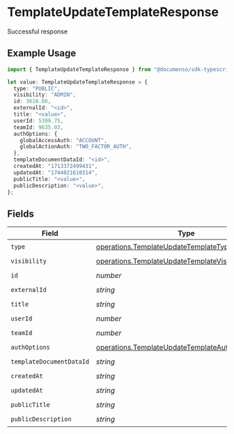 # TemplateUpdateTemplateResponse

Successful response

## Example Usage

```typescript
import { TemplateUpdateTemplateResponse } from "@documenso/sdk-typescript/models/operations";

let value: TemplateUpdateTemplateResponse = {
  type: "PUBLIC",
  visibility: "ADMIN",
  id: 3618.86,
  externalId: "<id>",
  title: "<value>",
  userId: 5399.75,
  teamId: 9635.03,
  authOptions: {
    globalAccessAuth: "ACCOUNT",
    globalActionAuth: "TWO_FACTOR_AUTH",
  },
  templateDocumentDataId: "<id>",
  createdAt: "1713372499431",
  updatedAt: "1744021610314",
  publicTitle: "<value>",
  publicDescription: "<value>",
};
```

## Fields

| Field                                                                                                                      | Type                                                                                                                       | Required                                                                                                                   | Description                                                                                                                |
| -------------------------------------------------------------------------------------------------------------------------- | -------------------------------------------------------------------------------------------------------------------------- | -------------------------------------------------------------------------------------------------------------------------- | -------------------------------------------------------------------------------------------------------------------------- |
| `type`                                                                                                                     | [operations.TemplateUpdateTemplateTypeResponse](../../models/operations/templateupdatetemplatetyperesponse.md)             | :heavy_check_mark:                                                                                                         | N/A                                                                                                                        |
| `visibility`                                                                                                               | [operations.TemplateUpdateTemplateVisibilityResponse](../../models/operations/templateupdatetemplatevisibilityresponse.md) | :heavy_check_mark:                                                                                                         | N/A                                                                                                                        |
| `id`                                                                                                                       | *number*                                                                                                                   | :heavy_check_mark:                                                                                                         | N/A                                                                                                                        |
| `externalId`                                                                                                               | *string*                                                                                                                   | :heavy_check_mark:                                                                                                         | N/A                                                                                                                        |
| `title`                                                                                                                    | *string*                                                                                                                   | :heavy_check_mark:                                                                                                         | N/A                                                                                                                        |
| `userId`                                                                                                                   | *number*                                                                                                                   | :heavy_check_mark:                                                                                                         | N/A                                                                                                                        |
| `teamId`                                                                                                                   | *number*                                                                                                                   | :heavy_check_mark:                                                                                                         | N/A                                                                                                                        |
| `authOptions`                                                                                                              | [operations.TemplateUpdateTemplateAuthOptions](../../models/operations/templateupdatetemplateauthoptions.md)               | :heavy_check_mark:                                                                                                         | N/A                                                                                                                        |
| `templateDocumentDataId`                                                                                                   | *string*                                                                                                                   | :heavy_check_mark:                                                                                                         | N/A                                                                                                                        |
| `createdAt`                                                                                                                | *string*                                                                                                                   | :heavy_check_mark:                                                                                                         | N/A                                                                                                                        |
| `updatedAt`                                                                                                                | *string*                                                                                                                   | :heavy_check_mark:                                                                                                         | N/A                                                                                                                        |
| `publicTitle`                                                                                                              | *string*                                                                                                                   | :heavy_check_mark:                                                                                                         | N/A                                                                                                                        |
| `publicDescription`                                                                                                        | *string*                                                                                                                   | :heavy_check_mark:                                                                                                         | N/A                                                                                                                        |